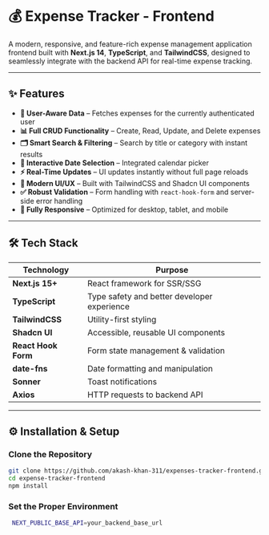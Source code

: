 # 💰 Expense Tracker - Frontend

A modern, responsive, and feature-rich expense management application frontend built with **Next.js 14**, **TypeScript**, and **TailwindCSS**, designed to seamlessly integrate with the backend API for real-time expense tracking.

---

## ✨ Features

- **🔐 User-Aware Data** – Fetches expenses for the currently authenticated user
- **📊 Full CRUD Functionality** – Create, Read, Update, and Delete expenses
- **🗂 Smart Search & Filtering** – Search by title or category with instant results
- **📆 Interactive Date Selection** – Integrated calendar picker
- **⚡ Real-Time Updates** – UI updates instantly without full page reloads
- **🎨 Modern UI/UX** – Built with TailwindCSS and Shadcn UI components
- **✅ Robust Validation** – Form handling with `react-hook-form` and server-side error handling
- **📱 Fully Responsive** – Optimized for desktop, tablet, and mobile

---

## 🛠 Tech Stack

| Technology          | Purpose                                     |
| ------------------- | ------------------------------------------- |
| **Next.js 15+**     | React framework for SSR/SSG                 |
| **TypeScript**      | Type safety and better developer experience |
| **TailwindCSS**     | Utility-first styling                       |
| **Shadcn UI**       | Accessible, reusable UI components          |
| **React Hook Form** | Form state management & validation          |
| **date-fns**        | Date formatting and manipulation            |
| **Sonner**          | Toast notifications                         |
| **Axios**           | HTTP requests to backend API                |

---

## ⚙️ Installation & Setup

### Clone the Repository

```bash
git clone https://github.com/akash-khan-311/expenses-tracker-frontend.git
cd expense-tracker-frontend
npm install

```

### Set the Proper Environment

```bash
 NEXT_PUBLIC_BASE_API=your_backend_base_url
```
